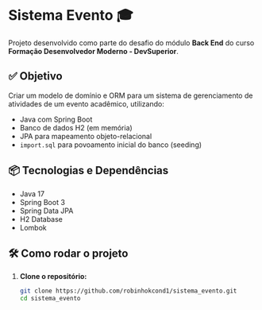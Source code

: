 # Sistema Evento 🎓

Projeto desenvolvido como parte do desafio do módulo **Back End** do curso **Formação Desenvolvedor Moderno - DevSuperior**.

## ✅ Objetivo

Criar um modelo de domínio e ORM para um sistema de gerenciamento de atividades de um evento acadêmico, utilizando:
- Java com Spring Boot
- Banco de dados H2 (em memória)
- JPA para mapeamento objeto-relacional
- `import.sql` para povoamento inicial do banco (seeding)

## 📦 Tecnologias e Dependências

- Java 17
- Spring Boot 3
- Spring Data JPA
- H2 Database
- Lombok

## 🛠 Como rodar o projeto

1. **Clone o repositório:**
   ```bash
   git clone https://github.com/robinhokcond1/sistema_evento.git
   cd sistema_evento
